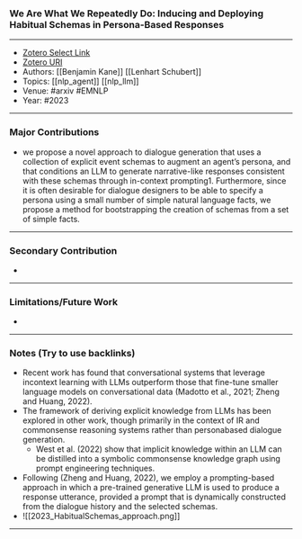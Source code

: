 ### We Are What We Repeatedly Do: Inducing and Deploying Habitual Schemas in Persona-Based Responses
---
- [Zotero Select Link](zotero://select/groups/2480461/items/8NLQ2JDD)
- [Zotero URI](https://www.zotero.org/groups/2480461/items/8NLQ2JDD)
- Authors: [[Benjamin Kane]]  [[Lenhart Schubert]] 
- Topics: [[nlp_agent]] [[nlp_llm]]
- Venue: #arxiv #EMNLP
- Year: #2023

---
### Major Contributions
- we propose a novel approach to dialogue generation that uses a collection of explicit event schemas to augment an agent’s persona, and that conditions an LLM to generate narrative-like responses consistent with these schemas through in-context prompting1. Furthermore, since it is often desirable for dialogue designers to be able to specify a persona using a small number of simple natural language facts, we propose a method for bootstrapping the creation of schemas from a set of simple facts.
---
### Secondary Contribution
- 
---
### Limitations/Future Work
- 
---
### Notes (Try to use backlinks)

- Recent work has found that conversational systems that leverage incontext learning with LLMs outperform those that fine-tune smaller language models on conversational data (Madotto et al., 2021; Zheng and Huang, 2022).
- The framework of deriving explicit knowledge from LLMs has been explored in other work, though primarily in the context of IR and commonsense reasoning systems rather than personabased dialogue generation.
	- West et al. (2022) show that implicit knowledge within an LLM can be distilled into a symbolic commonsense knowledge graph using prompt engineering techniques.
- Following (Zheng and Huang, 2022), we employ a prompting-based approach in which a pre-trained generative LLM is used to produce a response utterance, provided a prompt that is dynamically constructed from the dialogue history and the selected schemas.
- ![[2023_HabitualSchemas_approach.png]]
---
